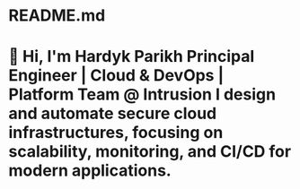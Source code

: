 # README.md
# 👋 Hi, I'm Hardyk Parikh Principal Engineer | Cloud &amp; DevOps | Platform Team @ Intrusion I design and automate secure cloud infrastructures, focusing on scalability, monitoring, and CI/CD for modern applications.

